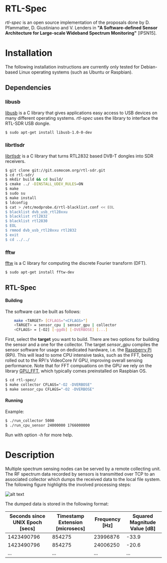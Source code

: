 RTL-Spec
========
*rtl-spec* is an open source implementation of the proposals done by D. Pfammatter, D. Giustiniano and V. Lenders in **"A Software-defined Sensor Architecture for Large-scale Wideband Spectrum Monitoring"** [IPSN15].

# Installation
The following installation instructions are currently only tested for Debian-based Linux operating systems (such as Ubuntu or Raspbian).

## Dependencies
### libusb
[libusb](http://www.libusb.org) is a C library that gives applications easy access to USB devices on many different operating systems. *rtl-spec* uses the library to interface the RTL-SDR USB dongle.
```sh
$ sudo apt-get install libusb-1.0-0-dev
```

### librtlsdr
[librtlsdr](http://sdr.osmocom.org) is a C library that turns RTL2832 based DVB-T dongles into SDR receivers.
```sh
$ git clone git://git.osmocom.org/rtl-sdr.git
$ cd rtl-sdr/
$ mkdir build && cd build/
$ cmake ../ -DINSTALL_UDEV_RULES=ON
$ make
$ sudo su
$ make install
$ ldconfig
$ cat > /etc/modprobe.d/rtl-blacklist.conf << EOL
$ blacklist dvb_usb_rtl28xxu
$ blacklist rtl2832
$ blacklist rtl2830
$ EOL
$ rmmod dvb_usb_rtl28xxu rtl2832
$ exit
$ cd ../../
```

### fftw
[fftw](http://www.fftw.org) is a C library for computing the discrete Fourier transform (DFT).
```sh
$ sudo apt-get install fftw-dev
```

## RTL-Spec
#### Building
The software can be built as follows:
```sh
    make <TARGET> [CFLAGS="<CFLAGS>"]
    <TARGET> = sensor_cpu | sensor_gpu | collector
    <CFLAGS> = [-O2] [-ggdb] [-DVERBOSE] [...]
```
First, select the **target** you want to build. There are two options for building the sensor and a one for the collector. The target *sensor_gpu* compiles the sensor software for usage on dedicated hardware, i.e. the [Raspberry Pi](http://www.raspberrypi.org) (RPi). This will lead to some CPU intensive tasks, such as the FFT, being rolled out to the RPi's VideoCore IV GPU, improving overall sensing performance. Note that for FFT compuations on the GPU we rely on the library [GPU_FFT](http://www.aholme.co.uk/GPU_FFT/Main.htm), which typically comes preinstalled on Raspbian OS.

```sh
$ cd rtl-spec/
$ make collector CFLAGS="-O2 -DVERBOSE"
$ make sensor_cpu CFLAGS="-O2 -DVERBOSE"
```

#### Running
Example:
```sh
$ ./run_collector 5000
$ ./run_cpu_sensor 24000000 1766000000
```
Run with option *-h* for more help.

# Description
Multiple spectrum sensing nodes can be served by a remote collecting unit. The RF spectrum data recorded by sensors is transmitted over TCP to an associated collector which dumps the received data to the local file system. The following figure highlights the involved processing steps:

![alt text](https://github.com/pdamian/rtl-spec/blob/master/images/processing_steps.png "Processing Steps")

The dumped data is stored in the following format:

| Seconds since UNIX Epoch [secs] | Timestamp Extension [microsecs] | Frequency [Hz] | Squared Magnitude Value [dB] |
| ------------------------------- | ------------------------------- | -------------- | ---------------------------- |
| 1423490796                      | 854275                          | 23996876       | -33.9                        |
| 1423490796                      | 854275                          | 24006250       | -20.6                        |
| ...                             | ...                             | ...            | ...                          |
